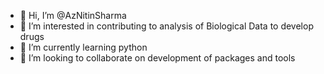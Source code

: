 - 👋 Hi, I’m @AzNitinSharma
- 👀 I’m interested in contributing to analysis of Biological Data to develop drugs
- 🌱 I’m currently learning python
- 💞️ I’m looking to collaborate on development of packages and tools

<!---
AzNitinSharma/AzNitinSharma is a ✨ special ✨ repository because its `README.md` (this file) appears on your GitHub profile.
You can click the Preview link to take a look at your changes.
--->
